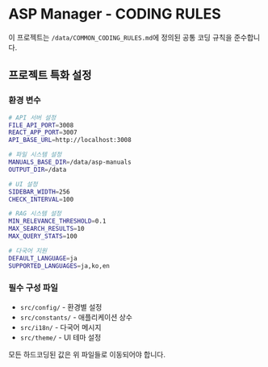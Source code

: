 # ASP Manager - CODING RULES

이 프로젝트는 `/data/COMMON_CODING_RULES.md`에 정의된 공통 코딩 규칙을 준수합니다.

## 프로젝트 특화 설정

### 환경 변수

```bash
# API 서버 설정
FILE_API_PORT=3008
REACT_APP_PORT=3007
API_BASE_URL=http://localhost:3008

# 파일 시스템 설정
MANUALS_BASE_DIR=/data/asp-manuals
OUTPUT_DIR=/data

# UI 설정
SIDEBAR_WIDTH=256
CHECK_INTERVAL=100

# RAG 시스템 설정
MIN_RELEVANCE_THRESHOLD=0.1
MAX_SEARCH_RESULTS=10
MAX_QUERY_STATS=100

# 다국어 지원
DEFAULT_LANGUAGE=ja
SUPPORTED_LANGUAGES=ja,ko,en
```

### 필수 구성 파일

- `src/config/` - 환경별 설정
- `src/constants/` - 애플리케이션 상수
- `src/i18n/` - 다국어 메시지
- `src/theme/` - UI 테마 설정

모든 하드코딩된 값은 위 파일들로 이동되어야 합니다.